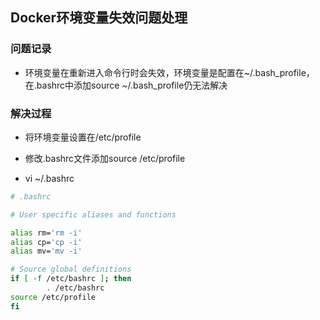 ## **Docker环境变量失效问题处理**

### 问题记录

- 环境变量在重新进入命令行时会失效，环境变量是配置在~/.bash_profile，在.bashrc中添加source ~/.bash_profile仍无法解决

### 解决过程

- 将环境变量设置在/etc/profile

- 修改.bashrc文件添加source /etc/profile
- vi  ~/.bashrc

```bash
# .bashrc

# User specific aliases and functions

alias rm='rm -i'
alias cp='cp -i'
alias mv='mv -i'

# Source global definitions
if [ -f /etc/bashrc ]; then
        . /etc/bashrc
source /etc/profile
fi
```